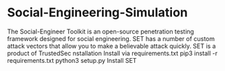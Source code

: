 # Social-Engineering-Simulation
The Social-Engineer Toolkit is an open-source penetration testing framework designed for social engineering. SET has a number of custom attack vectors that allow you to make a believable attack quickly. SET is a product of TrustedSec nstallation Install via requirements.txt pip3 install -r requirements.txt python3 setup.py Install SET
